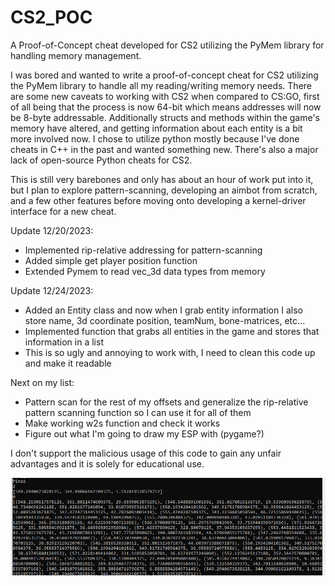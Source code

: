 # CS2_POC
A Proof-of-Concept cheat developed for CS2 utilizing the PyMem library for handling memory management. 

I was bored and wanted to write a proof-of-concept cheat for CS2 utilizing the PyMem library to handle all my reading/writing memory needs. There are some new caveats 
to working with CS2 when compared to CS:GO, first of all being that the process is now 64-bit which means addresses will now be 8-byte addressable. Additionally structs and methods within the game's memory have altered, and getting information about each entity is a bit more involved now. I chose to utilize python mostly because I've done cheats in C++ in the past and wanted something new. There's also a major lack of open-source Python cheats for CS2.

This is still very barebones and only has about an hour of work put into it, but I plan to explore pattern-scanning, developing an aimbot from scratch, and a few other features before moving onto developing a kernel-driver interface for a new cheat.

Update 12/20/2023:
* Implemented rip-relative addressing for pattern-scanning
* Added simple get player position function
* Extended Pymem to read vec_3d data types from memory

Update 12/24/2023:
* Added an Entity class and now when I grab entity information I also store name, 3d coordinate position, teamNum, bone-matrices, etc...
* Implemented function that grabs all entities in the game and stores that information in a list
* This is so ugly and annoying to work with, I need to clean this code up and make it readable

Next on my list:
* Pattern scan for the rest of my offsets and generalize the rip-relative pattern scanning function so I can use it for all of them
* Make working w2s function and check it works
* Figure out what I'm going to draw my ESP with (pygame?)

I don't support the malicious usage of this code to gain any unfair advantages and it is solely for educational use.

![img](ex.png)
